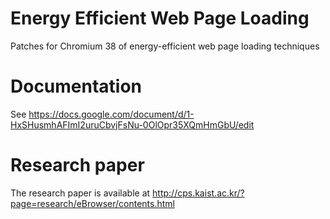 # Energy Efficient Web Page Loading
Patches for Chromium 38 of energy-efficient web page loading techniques

# Documentation
See https://docs.google.com/document/d/1-HxSHusmhAFImI2uruCbvjFsNu-0OlOpr35XQmHmGbU/edit

# Research paper
The research paper is available at http://cps.kaist.ac.kr/?page=research/eBrowser/contents.html
